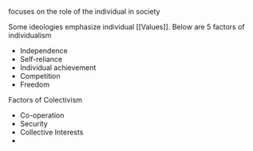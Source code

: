 focuses on the role of the individual in society

Some ideologies emphasize individual [[Values]]. Below are 5 factors of individualism

* Independence
* Self-reliance
* Individual achievement 
* Competition
* Freedom

Factors of Colectivism
* Co-operation
* Security
* Collective Interests
* 